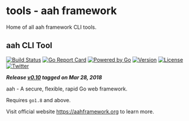 # tools - aah framework

Home of all aah framework CLI tools.

## aah CLI Tool
[![Build Status](https://travis-ci.org/go-aah/tools.svg?branch=master)](https://travis-ci.org/go-aah/tools) [![Go Report Card](https://goreportcard.com/badge/aahframework.org/tools.v0)](https://goreportcard.com/report/aahframework.org/tools.v0/aah)
 [![Powered by Go](https://img.shields.io/badge/powered_by-go-blue.svg)](https://golang.org)
 [![Version](https://img.shields.io/badge/version-0.10-blue.svg)](https://github.com/go-aah/tools/releases/latest)
 [![License](https://img.shields.io/github/license/go-aah/tools.svg)](LICENSE) [![Twitter](https://img.shields.io/badge/twitter-@aahframework-55acee.svg)](https://twitter.com/aahframework)

***Release [v0.10](https://github.com/go-aah/tools/releases/latest)  tagged on Mar 28, 2018***

aah - A secure, flexible, rapid Go web framework.

Requires `go1.8` and above.

Visit official website https://aahframework.org to learn more.
